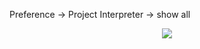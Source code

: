 Preference -> Project Interpreter -> show all
<p align="center">
<img src="https://github.com/Treers/spark-learn/edit/master/etc/1.jpg" />
</p>
